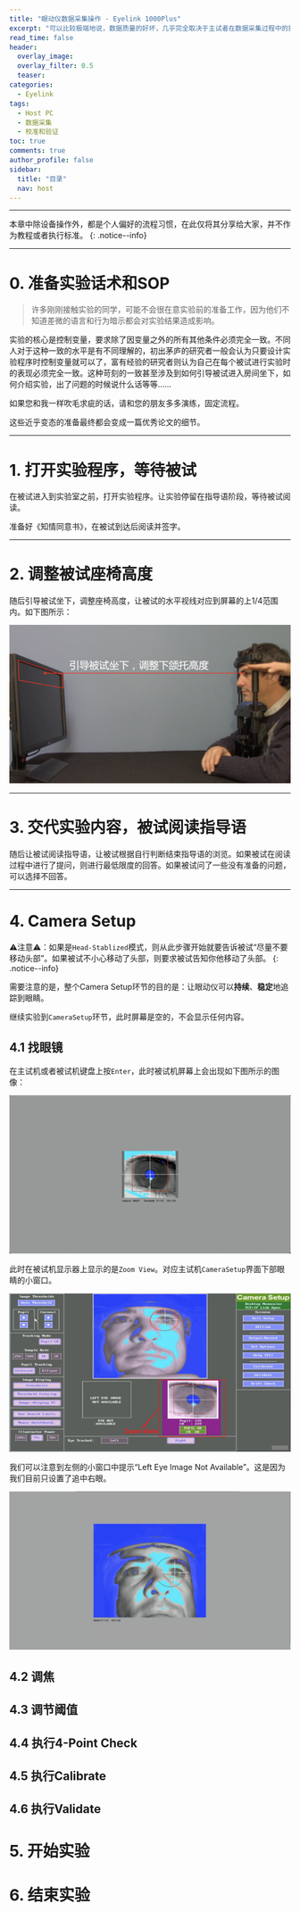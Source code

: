 ```yaml
---
title: "眼动仪数据采集操作 - Eyelink 1000Plus"
excerpt: "可以比较极端地说，数据质量的好坏，几乎完全取决于主试者在数据采集过程中的操作。本章以Eyelink 1000Plus系列眼动仪为例，讲解数据采集过程中规范操作和执行标准。"
read_time: false
header:
  overlay_image: 
  overlay_filter: 0.5
  teaser: 
categories:
  - Eyelink
tags:
  - Host PC
  - 数据采集
  - 校准和验证
toc: true
comments: true
author_profile: false
sidebar:
  title: "目录"
  nav: host
---
```


---

本章中除设备操作外，都是个人偏好的流程习惯，在此仅将其分享给大家，并不作为教程或者执行标准。
{: .notice--info}

---

# 0. 准备实验话术和SOP

> 许多刚刚接触实验的同学，可能不会很在意实验前的准备工作，因为他们不知道差微的语言和行为暗示都会对实验结果造成影响。

实验的核心是控制变量，要求除了因变量之外的所有其他条件必须完全一致。不同人对于这种一致的水平是有不同理解的，初出茅庐的研究者一般会认为只要设计实验程序时控制变量就可以了，富有经验的研究者则认为自己在每个被试进行实验时的表现必须完全一致。这种苛刻的一致甚至涉及到如何引导被试进入房间坐下，如何介绍实验，出了问题的时候说什么话等等……

如果您和我一样吹毛求疵的话，请和您的朋友多多演练，固定流程。

这些近乎变态的准备最终都会变成一篇优秀论文的细节。

---

# 1. 打开实验程序，等待被试

在被试进入到实验室之前，打开实验程序。让实验停留在指导语阶段，等待被试阅读。

准备好《知情同意书》，在被试到达后阅读并签字。

---

# 2. 调整被试座椅高度

随后引导被试坐下，调整座椅高度，让被试的水平视线对应到屏幕的上1/4范围内。如下图所示：

![host_adjust_chair_height](/assets/images/host_adjust_chair_height.png)

---

# 3. 交代实验内容，被试阅读指导语

随后让被试阅读指导语，让被试根据自行判断结束指导语的浏览。如果被试在阅读过程中进行了提问，则进行最低限度的回答。如果被试问了一些没有准备的问题，可以选择不回答。

---

# 4. Camera Setup

⚠️注意⚠️：如果是`Head-Stablized`模式，则从此步骤开始就要告诉被试“尽量不要移动头部”。如果被试不小心移动了头部，则要求被试告知你他移动了头部。
{: .notice--info}

需要注意的是，整个Camera Setup环节的目的是：让眼动仪可以**持续**、**稳定**地追踪到眼睛。

继续实验到`CameraSetup`环节，此时屏幕是空的，不会显示任何内容。

## 4.1 找眼镜

在主试机或者被试机键盘上按`Enter`，此时被试机屏幕上会出现如下图所示的图像：

![host_display_PC_show_zoom_view](/assets/images/host_display_PC_show_zoom_view.png)

此时在被试机显示器上显示的是`Zoom View`。对应主试机`CameraSetup`界面下部眼睛的小窗口。

![host_pc_camera_setup_screen_show_zoom_view](/assets/images/host_pc_camera_setup_screen_show_zoom_view.png)

我们可以注意到左侧的小窗口中提示“Left Eye Image Not Available”。这是因为我们目前只设置了追中右眼。




![host_display_show_globalview](/assets/images/host_display_show_globalview.png)



## 4.2 调焦

## 4.3 调节阈值

## 4.4 执行4-Point Check

## 4.5 执行Calibrate

## 4.6 执行Validate

# 5. 开始实验

# 6. 结束实验
